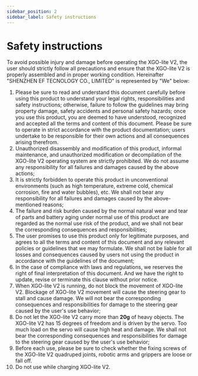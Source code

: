 ```yaml
---
sidebar_position: 2
sidebar_label: Safety instructions
---
```


# Safety instructions

To avoid possible injury and damage before operating the XGO-lite V2, the user should strictly follow all precautions and ensure that the XGO-lite V2 is properly assembled and in proper working condition. Hereinafter "SHENZHEN EF TECNOLOGY CO., LIMITED" is represented by "We" below:


1. Please be sure to read and understand this document carefully before using this product to understand your legal rights, responsibilities and safety instructions; otherwise, failure to follow the guidelines may bring property damage, safety accidents and personal safety hazards; once you use this product, you are deemed to have understood, recognized and accepted all the terms and content of this document. Please be sure to operate in strict accordance with the product documentation; users undertake to be responsible for their own actions and all consequences arising therefrom.
2. Unauthorized disassembly and modification of this product, informal maintenance, and unauthorized modification or decompilation of the XGO-lite V2 operating system are strictly prohibited. We do not assume any responsibility for all failures and damages caused by the above actions;
3. It is strictly forbidden to operate this product in unconventional environments (such as high temperature, extreme cold, chemical corrosion, fire and water bubbles), etc. We shall not bear any responsibility for all failures and damages caused by the above-mentioned reasons;
4. The failure and risk burden caused by the normal natural wear and tear of parts and battery aging under normal use of this product are regarded as the normal use risk of the product, and we shall not bear the corresponding consequences and responsibilities;
5. The user promises to use this product only for legitimate purposes, and agrees to all the terms and content of this document and any relevant policies or guidelines that we may formulate. We shall not be liable for all losses and consequences caused by users not using the product in accordance with the guidelines of the document;
6. In the case of compliance with laws and regulations, we reserves the right of final interpretation of this document. And we have the right to update, revise or terminate this clause without prior notice.
7. When XGO-lite V2 is running, do not block the movement of XGO-lite V2. Blockage of XGO-lite V2 movement will cause the steering gear to stall and cause damage. We will not bear the corresponding consequences and responsibilities for damage to the steering gear caused by the user's use behavior;
8. Do not let the XGO-lite V2 carry more than **20g** of heavy objects. The XGO-lite V2 has 15 degrees of freedom and is driven by the servo. Too much load on the servo will cause high heat and damage. We shall not bear the corresponding consequences and responsibilities for damage to the steering gear caused by the user's use behavior;
9. Before each use, please be sure to check whether the fixing screws of the XGO-lite V2 quadruped joints, robotic arms and grippers are loose or fall off.
10. Do not use while charging XGO-lite V2.
